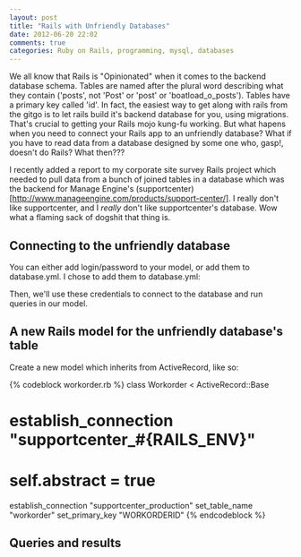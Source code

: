 ```yaml
---
layout: post
title: "Rails with Unfriendly Databases"
date: 2012-06-20 22:02
comments: true
categories: Ruby on Rails, programming, mysql, databases
---
```

We all know that Rails is "Opinionated" when it comes to the backend database schema.  Tables are named after the plural word describing what they contain ('posts', not 'Post' or 'post' or 'boatload_o_posts').  Tables have a primary key called 'id'.  In fact, the easiest way to get along with rails from the gitgo is to let rails build it's backend database for you, using migrations.  That's crucial to getting your Rails mojo kung-fu working.  But what hapens when you need to connect your Rails app to an unfriendly database?  What if you have to read data from a database designed by some one who, gasp!, doesn't do Rails?  What then???

I recently added a report to my corporate site survey Rails project which needed to pull data from a bunch of joined tables in a database which was the backend for Manage Engine's (supportcenter)[http://www.manageengine.com/products/support-center/].  I really don't like supportcenter, and I _really_ don't like supportcenter's database.  Wow what a flaming sack of dogshit that thing is.

<!-- more -->

## Connecting to the unfriendly database

You can either add login/password to your model, or add them to database.yml.  I chose to add them to database.yml:

Then, we'll use these credentials to connect to the database and run queries in our model.

## A new Rails model for the unfriendly database's table

Create a new model which inherits from ActiveRecord, like so:

{% codeblock workorder.rb %}
class Workorder < ActiveRecord::Base
#  establish_connection "supportcenter_#{RAILS_ENV}"
#  self.abstract = true
  establish_connection "supportcenter_production"
  set_table_name "workorder"
  set_primary_key "WORKORDERID"
{% endcodeblock %}

## Queries and results


